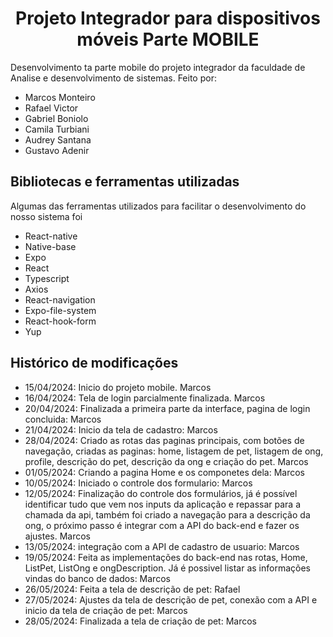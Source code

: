 <h1 align='center'> Projeto Integrador para dispositivos móveis Parte MOBILE </h1>

Desenvolvimento ta parte mobile do projeto integrador da faculdade de Analise e desenvolvimento de sistemas.
Feito por: 
- Marcos Monteiro
- Rafael Victor
- Gabriel Boniolo
- Camila Turbiani
- Audrey Santana
- Gustavo Adenir

## Bibliotecas e ferramentas utilizadas
Algumas das ferramentas utilizados para facilitar o desenvolvimento do nosso sistema foi

- React-native
- Native-base
- Expo
- React
- Typescript
- Axios
- React-navigation
- Expo-file-system
- React-hook-form
- Yup

## Histórico de modificações
- 15/04/2024: Inicio do projeto mobile. Marcos
- 16/04/2024: Tela de login parcialmente finalizada. Marcos
- 20/04/2024: Finalizada a primeira parte da interface, pagina de login concluida: Marcos
- 21/04/2024: Inicio da tela de cadastro: Marcos
- 28/04/2024: Criado as rotas das paginas principais, com botões de navegação, criadas as paginas: home, listagem de pet, listagem de ong, profile, descrição do pet, descrição da ong e criação do pet. Marcos
- 01/05/2024: Criando a pagina Home e os componetes dela: Marcos
- 10/05/2024: Iniciado o controle dos formulario: Marcos
- 12/05/2024: Finalização do controle dos formulários, já é possível identificar tudo que vem nos inputs da aplicação e repassar para a chamada da api, também foi criado a navegação para a descrição da ong, o próximo passo é integrar com a API do back-end e fazer os ajustes. Marcos
- 13/05/2024: integração com a API de cadastro de usuario: Marcos
- 19/05/2024: Feita as implementações do back-end nas rotas, Home, ListPet, ListOng e ongDescription. Já é possivel listar as informações vindas do banco de dados: Marcos
- 26/05/2024: Feita a tela de descrição de pet: Rafael
- 27/05/2024: Ajustes da tela de descrição de pet, conexão com a API e inicio da tela de criação de pet: Marcos
- 28/05/2024: Finalizada a tela de criação de pet: Marcos
